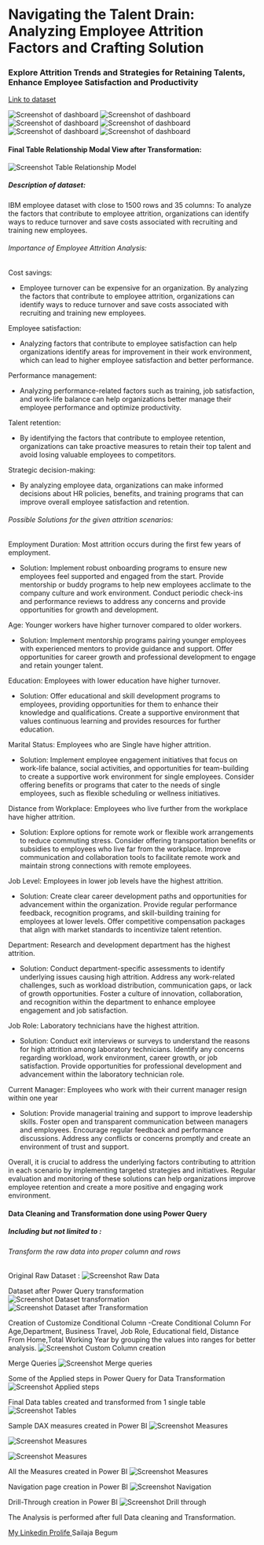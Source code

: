 # Navigating the Talent Drain: Analyzing Employee Attrition Factors and Crafting Solution

### Explore Attrition Trends and Strategies for Retaining Talents, Enhance Employee Satisfaction and Productivity

[Link to dataset](https://www.kaggle.com/datasets/rohitsahoo/employee?select=train.csv)

![Screenshot of dashboard](https://imgbox.io/ib/LNHBeDLy0N.png)
![Screenshot of dashboard](https://imgbox.io/ib/idrxpbwdAc.png)
![Screenshot of dashboard](https://imgbox.io/ib/3EKuj6QPkN.png)
![Screenshot of dashboard](https://imgbox.io/ib/8Wte2FzHSr.png)
![Screenshot of dashboard](https://imgbox.io/ib/ctwEwvTcK1.png)
![Screenshot of dashboard](https://imgbox.io/ib/cnbwBvUvjf.png)



#### Final Table Relationship Modal View after Transformation:

![Screenshot Table Relationship Model ](https://imgbox.io/ib/Mi0p94FHrm.png)



##### Description of dataset:
IBM employee dataset with close to 1500 rows and 35 columns:
To analyze the factors that contribute to employee attrition, organizations can identify ways to reduce turnover and save costs associated with recruiting and training new employees.

###### Importance of Employee Attrition Analysis:
Cost savings:

- Employee turnover can be expensive for an organization. By analyzing the factors that contribute to employee attrition, organizations can identify ways to reduce turnover and save costs associated with recruiting and training new employees.

Employee satisfaction: 

- Analyzing factors that contribute to employee satisfaction can help organizations identify areas for improvement in their work environment, which can lead to higher employee satisfaction and better performance.

Performance management:
 - Analyzing performance-related factors such as training, job satisfaction, and work-life balance can help organizations better manage their employee performance and optimize productivity.
 
Talent retention: 

- By identifying the factors that contribute to employee retention, organizations can take proactive measures to retain their top talent and avoid losing valuable employees to competitors.

Strategic decision-making: 

- By analyzing employee data, organizations can make informed decisions about HR policies, benefits, and training programs that can improve overall employee satisfaction and retention.

###### Possible Solutions for the given attrition scenarios:

Employment Duration: Most attrition occurs during the first few years of employment.

- Solution: Implement robust onboarding programs to ensure new employees feel supported and engaged from the start. Provide mentorship or buddy programs to help new employees acclimate to the company culture and work environment. Conduct periodic check-ins and performance reviews to address any concerns and provide opportunities for growth and development.

Age: Younger workers have higher turnover compared to older workers.

- Solution: Implement mentorship programs pairing younger employees with experienced mentors to provide guidance and support. Offer opportunities for career growth and professional development to engage  and retain younger talent.

Education: Employees with lower education have higher turnover.

- Solution: Offer educational and skill development programs to employees, providing opportunities for them to enhance their knowledge and qualifications. Create a supportive environment that values continuous learning and provides resources for further education.

Marital Status: Employees who are Single have higher attrition.

- Solution: Implement employee engagement initiatives that focus on work-life balance, social activities, and opportunities for team-building to create a supportive work environment for single employees. Consider offering benefits or programs that cater to the needs of single employees, such as flexible scheduling or wellness initiatives.

Distance from Workplace: Employees who live further from the workplace have higher attrition.

 - Solution: Explore options for remote work or flexible work arrangements to reduce commuting stress. Consider offering transportation benefits or subsidies to employees who live far from the workplace. Improve communication and collaboration tools to facilitate remote work and maintain strong connections with remote employees.

Job Level: Employees in lower job levels have the highest attrition.

- Solution: Create clear career development paths and opportunities for advancement within the organization. Provide regular performance feedback, recognition programs, and skill-building training for employees at lower levels. Offer competitive compensation packages that align with market standards to incentivize talent retention.

Department: Research and development department has the highest attrition.

- Solution: Conduct department-specific assessments to identify underlying issues causing high attrition. Address any work-related challenges, such as workload distribution, communication gaps, or lack of growth opportunities. Foster a culture of innovation, collaboration, and recognition within the department to enhance employee engagement and job satisfaction.

Job Role: Laboratory technicians have the highest attrition.

- Solution: Conduct exit interviews or surveys to understand the reasons for high attrition among laboratory technicians. Identify any concerns regarding workload, work environment, career growth, or job satisfaction. Provide opportunities for professional development and advancement within the laboratory technician role.


Current Manager: Employees who work with their current manager resign within one year

- Solution: Provide managerial training and support to improve leadership skills. Foster open and transparent communication between managers and employees. Encourage regular feedback and performance discussions. Address any conflicts or concerns promptly and create an environment of trust and support.

Overall, it is crucial to address the underlying factors contributing to attrition in each scenario by implementing targeted strategies and initiatives. Regular evaluation and monitoring of these solutions can help organizations improve employee retention and create a more positive and engaging work environment.

#### Data Cleaning and Transformation done using Power Query 
##### Including but not limited to :

###### Transform the raw data into proper column and rows
Original Raw Dataset :
![Screenshot Raw Data ](https://imgbox.io/ib/FLjytv9AFj.png)

Dataset after Power Query transformation
![ Screenshot Dataset transformation](https://imgbox.io/ib/Xbji27hLBM.png)
![Screenshot Dataset after Transformation](https://imgbox.io/ib/C4bdjSaEOF.png)

Creation of Customize Conditional Column -Create Conditional Column For Age,Department, Business Travel, Job Role, Educational field, Distance From Home,Total Working Year by grouping the values into ranges for better analysis.
![ Screenshot Custom Column creation](https://imgbox.io/ib/mZ4q000d8x.png)

Merge Queries
![ Screenshot Merge queries](https://imgbox.io/ib/H7IFx95y0Q.png)

Some of the Applied steps in Power Query for Data Transformation
![ Screenshot Applied steps](https://imgbox.io/ib/t2XW1ndRs0.png)

Final Data tables created and transformed from 1 single table
![ Screenshot Tables](https://imgbox.io/ib/Gpo6NNsB7O.png)

Sample DAX measures created in Power BI
![ Screenshot Measures](https://imgbox.io/ib/MpHJRx1T2p.png)

![ Screenshot Measures ](https://imgbox.io/ib/hA9RnJTNtL.png)

![ Screenshot Measures](https://imgbox.io/ib/Tx2zd8REeX.png)

All the Measures created in Power BI
![ Screenshot Measures](https://imgbox.io/ib/Piz97QHMmt.png)

Navigation page creation in Power BI
![ Screenshot Navigation ](https://imgbox.io/ib/pN06d273hh.png)

Drill-Through creation in Power BI
![ Screenshot Drill through](https://imgbox.io/ib/t0pEUCCAJl.png)

The Analysis is performed after full Data cleaning and Transformation.

[My Linkedin Prolife ](https://www.linkedin.com/in/sailaja-begum/)
Sailaja Begum
